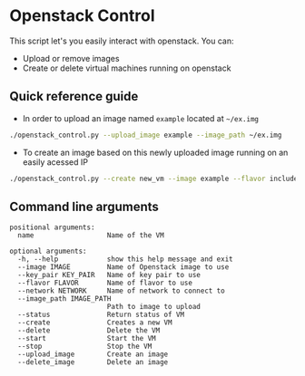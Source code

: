 # Openstack Control
This script let's you easily interact with openstack. You can:
- Upload or remove images
- Create or delete virtual machines running on openstack

## Quick reference guide
- In order to upload an image named `example` located at `~/ex.img`
```bash
./openstack_control.py --upload_image example --image_path ~/ex.img
```

- To create an image based on this newly uploaded image running on an easily acessed IP 
```bash
./openstack_control.py --create new_vm --image example --flavor includeos.nano --network FloatingPool01 
```

## Command line arguments

```
positional arguments:
  name                  Name of the VM

optional arguments:
  -h, --help            show this help message and exit
  --image IMAGE         Name of Openstack image to use
  --key_pair KEY_PAIR   Name of key pair to use
  --flavor FLAVOR       Name of flavor to use
  --network NETWORK     Name of network to connect to
  --image_path IMAGE_PATH
                        Path to image to upload
  --status              Return status of VM
  --create              Creates a new VM
  --delete              Delete the VM
  --start               Start the VM
  --stop                Stop the VM
  --upload_image        Create an image
  --delete_image        Delete an image
  ```
